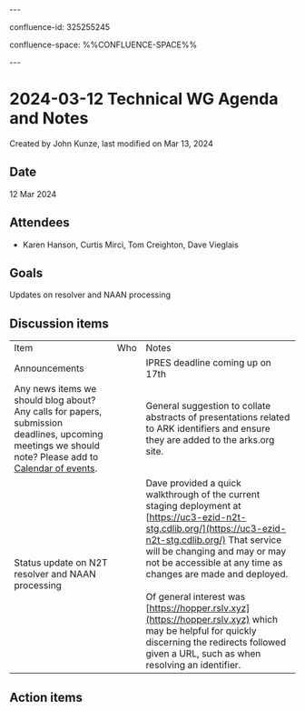 \---

confluence-id: 325255245

confluence-space: %%CONFLUENCE-SPACE%%

\---

2024-03-12 Technical WG Agenda and Notes
========================================

Created by John Kunze, last modified on Mar 13, 2024

Date
----

12 Mar 2024

Attendees
---------

*   Karen Hanson, Curtis Mirci, Tom Creighton, Dave Vieglais

Goals
-----

Updates on resolver and NAAN processing

Discussion items
----------------

|     |     |     |
| --- | --- | --- |
| Item | Who | Notes |
| Announcements |     | IPRES deadline coming up on 17th |
| Any news items we should blog about? Any calls for papers, submission deadlines, upcoming meetings we should note? Please add to [Calendar of events](Calendar-of-events_208341505.html). |     | General suggestion to collate abstracts of presentations related to ARK identifiers and ensure they are added to the arks.org site. |
| Status update on N2T resolver and NAAN processing |     | Dave provided a quick walkthrough of the current staging deployment at [https://uc3-ezid-n2t-stg.cdlib.org/](https://uc3-ezid-n2t-stg.cdlib.org/) That service will be changing and may or may not be accessible at any time as changes are made and deployed. <br><br>Of general interest was [https://hopper.rslv.xyz](https://hopper.rslv.xyz) which may be helpful for quickly discerning the redirects followed given a URL, such as when resolving an identifier. |

Action items
------------